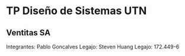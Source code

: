 # TP Diseño de Sistemas UTN
## Ventitas SA

Integrantes:
Pablo Goncalves
Legajo:
Steven Huang
Legajo: 172.449-6


